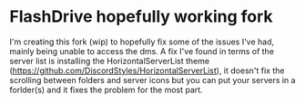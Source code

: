 # FlashDrive hopefully working fork
I'm creating this fork (wip) to hopefully fix some of the issues I've had, mainly being unable to access the dms.
A fix I've found in terms of the server list is installing the HorizontalServerList theme (https://github.com/DiscordStyles/HorizontalServerList), 
it doesn't fix the scrolling between folders and server icons but you can put your servers in a forlder(s) and it fixes the problem for the most part.
